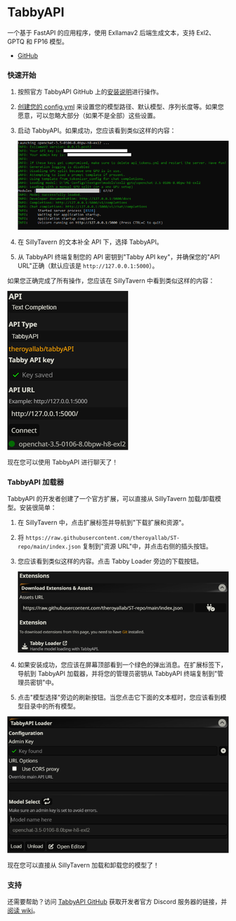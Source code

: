 # TabbyAPI
一个基于 FastAPI 的应用程序，使用 Exllamav2 后端生成文本，支持 Exl2、GPTQ 和 FP16 模型。

* [GitHub](https://github.com/theroyallab/tabbyAPI)

### 快速开始
1. 按照官方 TabbyAPI GitHub 上的[安装说明](https://github.com/theroyallab/tabbyAPI/wiki/01.-Getting-Started)进行操作。
2. [创建您的 config.yml](https://github.com/theroyallab/tabbyAPI/wiki/02.-Server-options) 来设置您的模型路径、默认模型、序列长度等。如果您愿意，可以忽略大部分（如果不是全部）这些设置。
3. 启动 TabbyAPI。如果成功，您应该看到类似这样的内容：

    ![TabbyAPI 终端](/static/tabby-terminal.png)

4. 在 SillyTavern 的文本补全 API 下，选择 TabbyAPI。
5. 从 TabbyAPI 终端复制您的 API 密钥到"Tabby API key"，并确保您的"API URL"正确（默认应该是 `http://127.0.0.1:5000`）。

如果您正确完成了所有操作，您应该在 SillyTavern 中看到类似这样的内容：

![TabbyAPI SillyTavern](/static/tabby-config.png)

现在您可以使用 TabbyAPI 进行聊天了！

### TabbyAPI 加载器
TabbyAPI 的开发者创建了一个官方扩展，可以直接从 SillyTavern 加载/卸载模型。安装很简单：
1. 在 SillyTavern 中，点击扩展标签并导航到"下载扩展和资源"。
2. 将 `https://raw.githubusercontent.com/theroyallab/ST-repo/main/index.json` 复制到"资源 URL"中，并点击右侧的插头按钮。
3. 您应该看到类似这样的内容。点击 Tabby Loader 旁边的下载按钮。

    ![Tabby 加载器](/static/tabby-assets.png)

4. 如果安装成功，您应该在屏幕顶部看到一个绿色的弹出消息。在扩展标签下，导航到 TabbyAPI 加载器，并将您的管理员密钥从 TabbyAPI 终端复制到"管理员密钥"中。
5. 点击"模型选择"旁边的刷新按钮。当您点击它下面的文本框时，您应该看到模型目录中的所有模型。

![Tabby 加载器扩展](/static/tabby-loader.png)

现在您可以直接从 SillyTavern 加载和卸载您的模型了！

### 支持
还需要帮助？访问 [TabbyAPI GitHub](https://github.com/theroyallab/tabbyAPI) 获取开发者官方 Discord 服务器的链接，并[阅读 wiki](https://github.com/theroyallab/tabbyAPI/wiki/1.-Getting-Started)。
